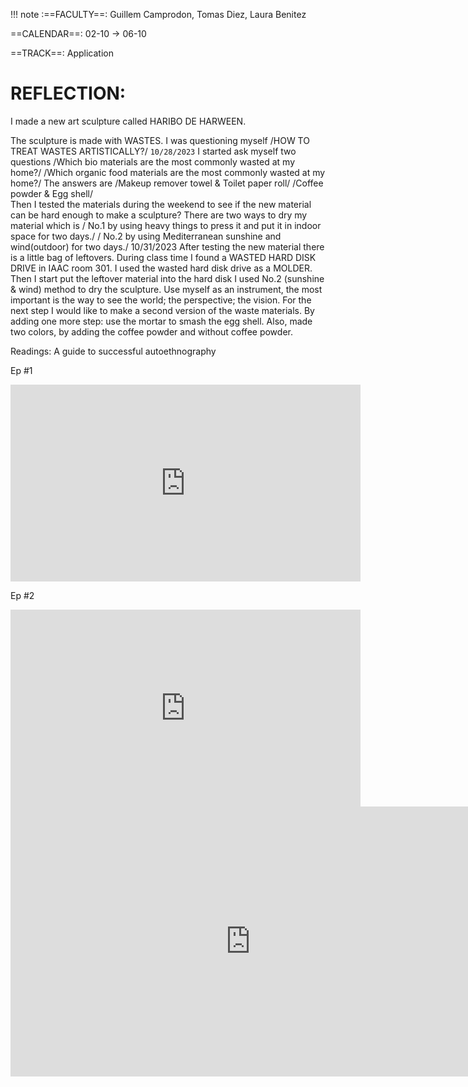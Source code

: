 
!!! note 
    :==FACULTY==: 
    Guillem Camprodon, Tomas Diez, Laura Benitez


==CALENDAR==: 02-10 → 06-10

==TRACK==: Application

<h1> 
REFLECTION: </h1>

<p> I made a new art sculpture called HARIBO DE HARWEEN. 


The sculpture is made with WASTES. 
I was questioning myself /HOW TO TREAT WASTES ARTISTICALLY?/
`10/28/2023`
I started ask myself two questions 
 /Which bio materials are the most commonly wasted at my home?/
 /Which organic food materials are the most commonly wasted at my home?/
The answers are /Makeup remover towel & Toilet paper roll/ /Coffee powder & Egg shell/  
Then I  tested the  materials during the weekend to see if the new material can be hard enough to make a sculpture? There are two ways to dry my material which is 
/ No.1 by using heavy things to press it and put it in indoor space for two days./
/ No.2 by using Mediterranean sunshine and wind(outdoor) for two days./
10/31/2023
After testing the new material there is a little bag of leftovers.
During class time I found a WASTED HARD DISK DRIVE in IAAC room 301.
I used the wasted hard disk drive as a MOLDER. 
Then I start put the leftover material into the hard disk
I used No.2 (sunshine & wind) method to dry the sculpture.
Use myself as an instrument, the most important is the way to see the world; the perspective; the vision.
For the next step I would like to make a second version of the waste materials. By adding one more step: use the mortar to smash the egg shell.
Also, made two colors, by adding the coffee powder and without coffee powder. 

Readings:
A guide to successful autoethnography




Ep #1
<iframe width="560" height="315" src="https://www.youtube.com/embed/c9WD2AHcpDQ?si=8UcoEcxowE_CTzaz" title="YouTube video player" frameborder="0" allow="accelerometer; autoplay; clipboard-write; encrypted-media; gyroscope; picture-in-picture; web-share" allowfullscreen></iframe>

Ep #2
<iframe width="560" height="315" src="https://www.youtube.com/embed/tnm34RBTk4A?si=QWjLr4JjUISixhip" title="YouTube video player" frameborder="0" allow="accelerometer; autoplay; clipboard-write; encrypted-media; gyroscope; picture-in-picture; web-share" allowfullscreen></iframe>



<iframe width="768" height="432" src="https://miro.com/app/embed/uXjVNT-738g=/?pres=1&frameId=3458764568707251861&embedId=280285645748" frameborder="0" scrolling="no" allow="fullscreen; clipboard-read; clipboard-write" allowfullscreen></iframe>
